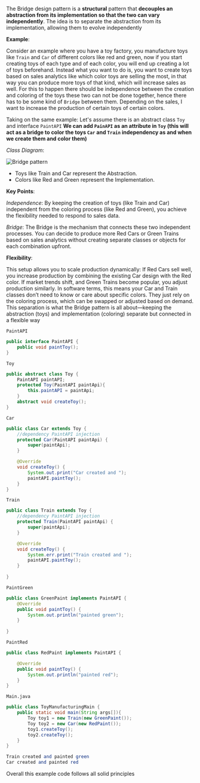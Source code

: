 The Bridge design pattern is a **structural** pattern that **decouples an abstraction from its implementation so that the two can vary independently**.
The idea is to separate the abstraction from its implementation, allowing them to evolve independently

**Example**: 

Consider an example where you have a toy factory, you manufacture toys like `Train` and `Car` of different colors like red and green, now if you start creating toys of each type and of each color, you will end up creating a lot of toys beforehand.
Instead what you want to do is, you want to create toys based on sales analytics like which color toys are selling the most, in that way you can produce more toys of that kind, which will increase sales as well.
For this to happen there should be independence between the creation and coloring of the toys these two can not be done together, hence there has to be some kind of `Bridge` between them.
Depending on the sales, I want to increase the production of certain toys of certain colors.


Taking on the same example:
Let's assume there is an abstract class `Toy` and interface  `PaintAPI`
**We can add `PainAPI` as an attribute in `Toy` (this will act as a bridge to color the toys `Car` and `Train` independency as and when we create them and color them)**

_Class Diagram_: 

![Bridge pattern](https://dev-to-uploads.s3.amazonaws.com/uploads/articles/gq31y305kdcenvtypxsy.png)

- Toys like Train and Car represent the Abstraction.
- Colors like Red and Green represent the Implementation.

**Key Points**:

*Independence*: By keeping the creation of toys (like Train and Car) independent from the coloring process (like Red and Green), you achieve the flexibility needed to respond to sales data.

*Bridge*: The Bridge is the mechanism that connects these two independent processes. You can decide to produce more Red Cars or Green Trains based on sales analytics without creating separate classes or objects for each combination upfront.

**Flexibility**:

This setup allows you to scale production dynamically:
If Red Cars sell well, you increase production by combining the existing Car design with the Red color.
If market trends shift, and Green Trains become popular, you adjust production similarly.
In software terms, this means your Car and Train classes don’t need to know or care about specific colors. They just rely on the coloring process, which can be swapped or adjusted based on demand. This separation is what the Bridge pattern is all about—keeping the abstraction (toys) and implementation (coloring) separate but connected in a flexible way


`PaintAPI`

```java
public interface PaintAPI {
    public void paintToy();
}
```

`Toy`

```java
public abstract class Toy {
    PaintAPI paintAPI;
    protected Toy(PaintAPI paintApi){
        this.paintAPI = paintApi;
    }
    abstract void createToy();
}
```

`Car`

```java
public class Car extends Toy {
    //dependency PaintAPI injection
    protected Car(PaintAPI paintApi) {
        super(paintApi);
    }

    @Override
    void createToy() {
        System.out.print("Car created and ");
        paintAPI.paintToy();
    }
}
```
`Train`

```java
public class Train extends Toy {
    //dependency PaintAPI injection
    protected Train(PaintAPI paintApi) {
        super(paintApi);
    }

    @Override
    void createToy() {
        System.err.print("Train created and ");
        paintAPI.paintToy();
    }
    
}
```

`PaintGreen`

```java
public class GreenPaint implements PaintAPI {
    @Override
    public void paintToy() {
        System.out.println("painted green");
    }
    
}
```
`PaintRed`

```java
public class RedPaint implements PaintAPI {

    @Override
    public void paintToy() {
        System.out.println("painted red");
    } 
}
```

`Main.java`

```java
public class ToyManufacturingMain {
    public static void main(String args[]){
        Toy toy1 = new Train(new GreenPaint());
        Toy toy2 = new Car(new RedPaint());
        toy1.createToy();
        toy2.createToy();
    }
}
```

```mathematica
Train created and painted green
Car created and painted red
```

Overall this example code follows all solid principles


